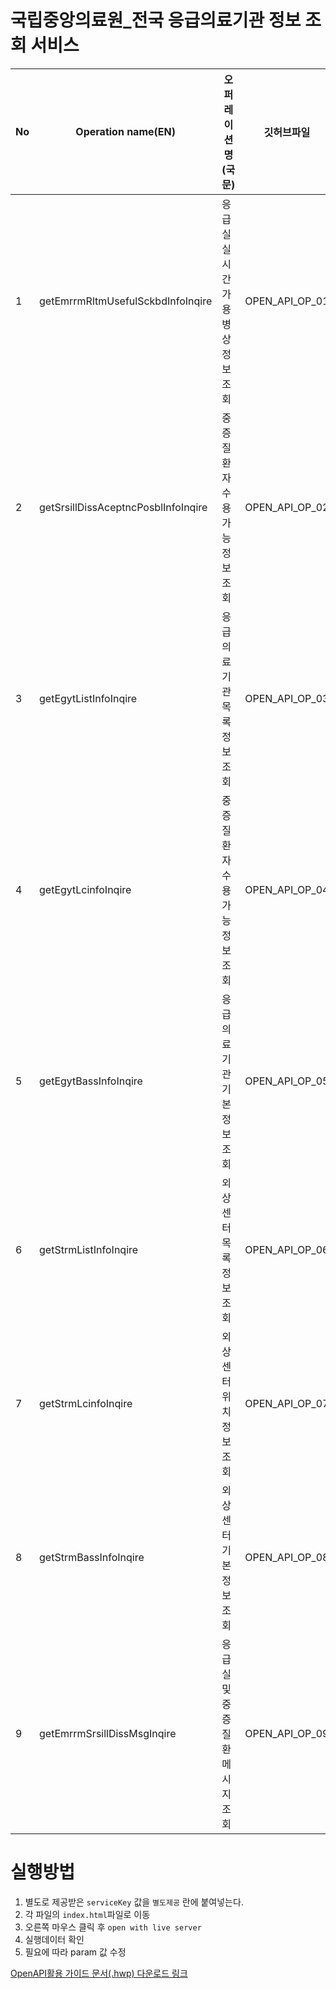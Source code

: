 
# 국립중앙의료원_전국 응급의료기관 정보 조회 서비스

|No|Operation name(EN)|오퍼레이션명(국문)|깃허브파일|
|------|---|---|--------|
|1|getEmrrmRltmUsefulSckbdInfoInqire |응급실 실시간 가용병상정보 조회| OPEN_API_OP_01|
|2|getSrsillDissAceptncPosblInfoInqire|중증질환자 수용가능정보 조회| OPEN_API_OP_02|
|3|getEgytListInfoInqire|응급의료기관 목록정보 조회| OPEN_API_OP_03|
|4|getEgytLcinfoInqire|중증질환자 수용가능정보 조회| OPEN_API_OP_04|
|5|getEgytBassInfoInqire|응급의료기관 기본정보 조회| OPEN_API_OP_05|
|6|getStrmListInfoInqire|외상센터 목록정보 조회| OPEN_API_OP_06|
|7|getStrmLcinfoInqire|외상센터 위치정보 조회| OPEN_API_OP_07|
|8|getStrmBassInfoInqire|외상센터 기본정보 조회| OPEN_API_OP_08|
|9|getEmrrmSrsillDissMsgInqire|응급실 및 중증질환 메시지 조회| OPEN_API_OP_09|

# 실행방법
1. 별도로 제공받은 `serviceKey` 값을 `별도제공` 란에 붙여넣는다.
2. 각 파일의 `index.html`파일로 이동
3. 오른쪽 마우스 클릭 후 `open with live server`
4. 실행데이터 확인
5. 필요에 따라 param 값 수정

[OpenAPI활용 가이드 문서(.hwp) 다운로드 링크](https://www.data.go.kr/tcs/dss/selectApiDataDetailView.do?publicDataPk=15000563)
